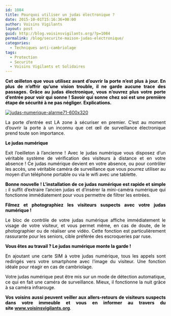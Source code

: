 ```yaml
---
id: 1084
title: Pourquoi utiliser un judas électronique ?
date: 2015-10-01T15:16:36+00:00
author: Voisins Vigilants
layout: post
guid: http://blog.voisinsvigilants.org/?p=1084
permalink: /blog/securite-maison-judas-electronique/
categories:
  - Techniques anti-cambriolage
tags:
  - Protection
  - Securite
  - Voisins Vigilants et Solidaires
---
```

<p style="text-align: justify;">
  <strong style="color: #000000;">Cet œilleton que vous utilisez avant d’ouvrir la porte n’est plus à jour. En plus de n’offrir qu’une vision trouble, il ne garde aucune trace des passages. Grâce au judas électronique, vous n&rsquo;ouvrez plus votre porte d&rsquo;entrée pour voir qui sonne ! Savoir qui sonne chez soi est une première étape de sécurité à ne pas négliger. Explications.</strong>
</p>

<p style="text-align: justify;">
  <a href="./../../images/2015/09/judas-numerique-alarme71-600x320.png"><img class="aligncenter size-full wp-image-1085" src="./../../images/2015/09/judas-numerique-alarme71-600x320.png" alt="judas-numerique-alarme71-600x320" /></a>
</p>

<p style="color: #000000; text-align: justify;">
  La porte d’entrée est LA zone à sécuriser en premier. C’est au moment d’ouvrir la porte à un inconnu que cet œil de surveillance électronique prend toute son importance.
</p>

<p style="text-align: justify;">
  <span style="color: #000000;"><strong>Le judas numérique </strong></span>
</p>

<p style="color: #000000; text-align: justify;">
  Exit l’oeilleton à l’ancienne ! Avec le judas numérique vous disposez d’un véritable système de vérification des visiteurs à distance et en votre absence ! Ce judas numérique devient en votre absence, ou pour contrôler les accès, une véritable caméra de surveillance que vous pourrez utiliser au moyen d’un téléphone portable ou via le wifi avec une tablette.
</p>

<p style="color: #000000; text-align: justify;">
  <strong>Bonne nouvelle ! L’installation de ce judas numérique est rapide et simple : </strong>il suffit d’extraire l’ancien judas et d’insérer la mini-caméra numérique qui fonctionne immédiatement pour vous permettre de filtrer les entrées.
</p>

<p style="text-align: justify;">
  <span style="color: #000000;"><strong>Filmez et photographiez les visiteurs suspects avec votre judas numérique !</strong></span>
</p>

<p style="color: #000000; text-align: justify;">
  Le bloc de contrôle de votre judas numérique affiche immédiatement le visage de votre visiteur, et vous permet même, en cas de doute, de le photographier ou de réaliser une vidéo. Cette fonction est particulièrement rassurante pour les seniors, cible préférée des escroqueries par ruse.
</p>

<p style="text-align: justify;">
  <span style="color: #000000;"><strong>Vous êtes au travail ? Le judas numérique monte la garde !</strong></span>
</p>

<p style="color: #000000; text-align: justify;">
  En ajoutant une carte SIM à votre judas numérique, tous les appels sont redirigés vers votre smartphone avec l’image du visiteur. Une fonction idéale pour réagir en cas de cambriolage.
</p>

<p style="color: #000000; text-align: justify;">
  Votre judas numérique peut être mis sur un mode de détection automatique, ce qui en fait une caméra de surveillance. Mieux, il fonctionne la nuit grâce à sa caméra infrarouge.
</p>

<p style="color: #000000; text-align: justify;">
  <strong>Vos voisins aussi peuvent veiller aux allers-retours de visiteurs suspects dans votre immeuble et vous en informer au travers du site</strong> <strong><a href="http://www.voisinsvigilants.org">www.voisinsvigilants.org</a></strong>.
</p>
